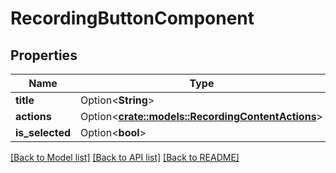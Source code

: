 # RecordingButtonComponent

## Properties

Name | Type | Description | Notes
------------ | ------------- | ------------- | -------------
**title** | Option<**String**> |  | [optional]
**actions** | Option<[**crate::models::RecordingContentActions**](RecordingContentActions.md)> |  | [optional]
**is_selected** | Option<**bool**> |  | [optional]

[[Back to Model list]](../README.md#documentation-for-models) [[Back to API list]](../README.md#documentation-for-api-endpoints) [[Back to README]](../README.md)


